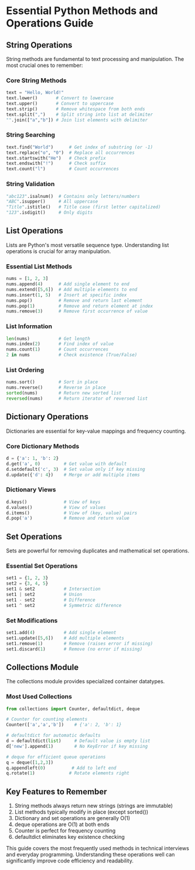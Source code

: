 # Essential Python Methods and Operations Guide

## String Operations

String methods are fundamental to text processing and manipulation. The most crucial ones to remember:

### Core String Methods

```python
text = "Hello, World!"
text.lower()       # Convert to lowercase
text.upper()       # Convert to uppercase
text.strip()       # Remove whitespace from both ends
text.split(",")    # Split string into list at delimiter
"".join(["a","b"]) # Join list elements with delimiter
```

### String Searching

```python
text.find("World")      # Get index of substring (or -1)
text.replace("o", "0")  # Replace all occurrences
text.startswith("He")   # Check prefix
text.endswith("!")      # Check suffix
text.count("l")         # Count occurrences
```

### String Validation

```python
"abc123".isalnum()  # Contains only letters/numbers
"ABC".isupper()     # All uppercase
"Title".istitle()   # Title case (first letter capitalized)
"123".isdigit()     # Only digits
```

## List Operations

Lists are Python's most versatile sequence type. Understanding list operations is crucial for array manipulation.

### Essential List Methods

```python
nums = [1, 2, 3]
nums.append(4)      # Add single element to end
nums.extend([5,6])  # Add multiple elements to end
nums.insert(1, 5)   # Insert at specific index
nums.pop()          # Remove and return last element
nums.pop(1)         # Remove and return element at index
nums.remove(3)      # Remove first occurrence of value
```

### List Information

```python
len(nums)           # Get length
nums.index(2)       # Find index of value
nums.count(1)       # Count occurrences
2 in nums           # Check existence (True/False)
```

### List Ordering

```python
nums.sort()         # Sort in place
nums.reverse()      # Reverse in place
sorted(nums)        # Return new sorted list
reversed(nums)      # Return iterator of reversed list
```

## Dictionary Operations

Dictionaries are essential for key-value mappings and frequency counting.

### Core Dictionary Methods

```python
d = {'a': 1, 'b': 2}
d.get('a', 0)         # Get value with default
d.setdefault('c', 3)  # Set value only if key missing
d.update({'d': 4})    # Merge or add multiple items
```

### Dictionary Views

```python
d.keys()              # View of keys
d.values()            # View of values
d.items()             # View of (key, value) pairs
d.pop('a')            # Remove and return value
```

## Set Operations

Sets are powerful for removing duplicates and mathematical set operations.

### Essential Set Operations

```python
set1 = {1, 2, 3}
set2 = {3, 4, 5}
set1 & set2           # Intersection
set1 | set2           # Union
set1 - set2           # Difference
set1 ^ set2           # Symmetric difference
```

### Set Modifications

```python
set1.add(4)           # Add single element
set1.update([5,6])    # Add multiple elements
set1.remove(1)        # Remove (raises error if missing)
set1.discard(1)       # Remove (no error if missing)
```

## Collections Module

The collections module provides specialized container datatypes.

### Most Used Collections

```python
from collections import Counter, defaultdict, deque

# Counter for counting elements
Counter(['a','a','b'])    # {'a': 2, 'b': 1}

# defaultdict for automatic defaults
d = defaultdict(list)     # Default value is empty list
d['new'].append(1)        # No KeyError if key missing

# deque for efficient queue operations
q = deque([1,2,3])
q.appendleft(0)          # Add to left end
q.rotate(1)             # Rotate elements right
```

## Key Features to Remember

1. String methods always return new strings (strings are immutable)
2. List methods typically modify in place (except sorted())
3. Dictionary and set operations are generally O(1)
4. deque operations are O(1) at both ends
5. Counter is perfect for frequency counting
6. defaultdict eliminates key existence checking

This guide covers the most frequently used methods in technical interviews and everyday programming. Understanding these operations well can significantly improve code efficiency and readability.
